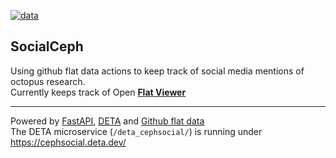[![data](https://github.com/horsto/cephsocial/actions/workflows/flat.yml/badge.svg?branch=main)](https://github.com/horsto/cephsocial/actions/workflows/flat.yml)

## SocialCeph
Using github flat data actions to keep track of social media mentions of octopus research. <br>
Currently keeps track of 
Open <b><a href="https://flatgithub.com/horsto/cephsocial" target="_blank">Flat Viewer</a></b>


---

Powered by [FastAPI](https://fastapi.tiangolo.com/), [DETA](https://www.deta.sh/) and [Github flat data](https://octo.github.com/projects/flat-data)<br>
The DETA microservice (`/deta_cephsocial/`) is running under https://cephsocial.deta.dev/ 